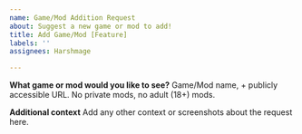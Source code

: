 ```yaml
---
name: Game/Mod Addition Request
about: Suggest a new game or mod to add!
title: Add Game/Mod [Feature]
labels: ''
assignees: Harshmage

---
```


**What game or mod would you like to see?**
Game/Mod name, + publicly accessible URL.  No private mods, no adult (18+) mods.

**Additional context**
Add any other context or screenshots about the request here.
